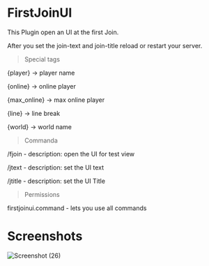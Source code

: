 # FirstJoinUI

This Plugin open an UI at the first Join.

After you set the join-text and join-title reload or restart your server.

> Special tags

{player} -> player name

{online} -> online player

{max_online} -> max online player

{line} -> line break

{world} -> world name

> Commanda

/fjoin - description: open the UI for test view

/jtext - description: set the UI text

/jtitle - description: set the UI Title

> Permissions

firstjoinui.command - lets you use all commands

# Screenshots
![Screenshot (26)](https://user-images.githubusercontent.com/67799203/103339571-fcf3ba00-4a81-11eb-9985-7a96faaa9f23.png)
